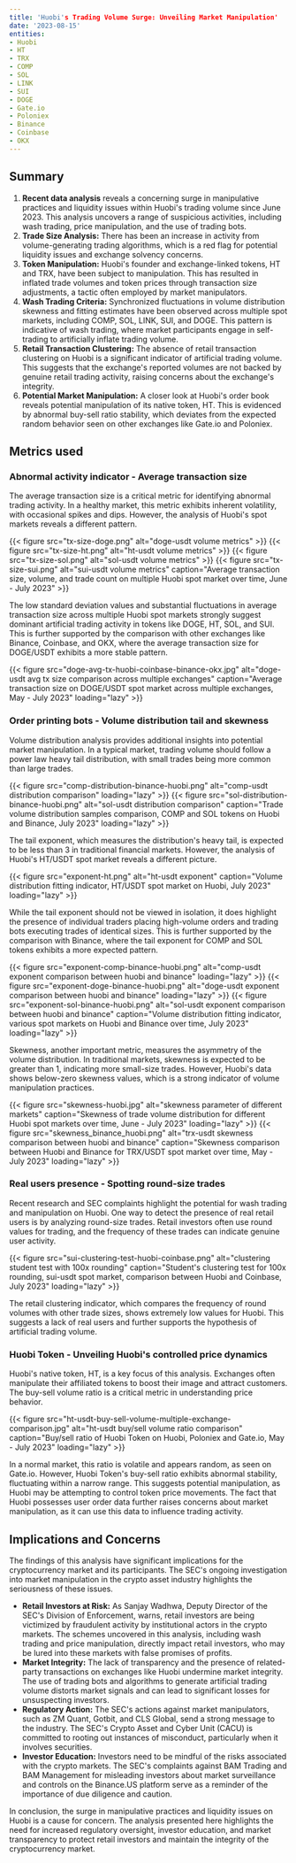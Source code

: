 ```yaml
---
title: 'Huobi's Trading Volume Surge: Unveiling Market Manipulation'
date: '2023-08-15'
entities:
- Huobi
- HT
- TRX
- COMP
- SOL
- LINK
- SUI
- DOGE
- Gate.io
- Poloniex
- Binance
- Coinbase
- OKX
---
```


## Summary

1. **Recent data analysis** reveals a concerning surge in manipulative practices and liquidity issues within Huobi's trading volume since June 2023. This analysis uncovers a range of suspicious activities, including wash trading, price manipulation, and the use of trading bots.
2. **Trade Size Analysis:** There has been an increase in activity from volume-generating trading algorithms, which is a red flag for potential liquidity issues and exchange solvency concerns.
3. **Token Manipulation:** Huobi's founder and exchange-linked tokens, HT and TRX, have been subject to manipulation. This has resulted in inflated trade volumes and token prices through transaction size adjustments, a tactic often employed by market manipulators.
4. **Wash Trading Criteria:** Synchronized fluctuations in volume distribution skewness and fitting estimates have been observed across multiple spot markets, including COMP, SOL, LINK, SUI, and DOGE. This pattern is indicative of wash trading, where market participants engage in self-trading to artificially inflate trading volume.
5. **Retail Transaction Clustering:** The absence of retail transaction clustering on Huobi is a significant indicator of artificial trading volume. This suggests that the exchange's reported volumes are not backed by genuine retail trading activity, raising concerns about the exchange's integrity.
6. **Potential Market Manipulation:** A closer look at Huobi's order book reveals potential manipulation of its native token, HT. This is evidenced by abnormal buy-sell ratio stability, which deviates from the expected random behavior seen on other exchanges like Gate.io and Poloniex.

## Metrics used

### Abnormal activity indicator - Average transaction size

The average transaction size is a critical metric for identifying abnormal trading activity. In a healthy market, this metric exhibits inherent volatility, with occasional spikes and dips. However, the analysis of Huobi's spot markets reveals a different pattern.

{{< figure src="tx-size-doge.png" alt="doge-usdt volume metrics" >}}
{{< figure src="tx-size-ht.png" alt="ht-usdt volume metrics" >}}
{{< figure src="tx-size-sol.png" alt="sol-usdt volume metrics" >}}
{{< figure src="tx-size-sui.png" alt="sui-usdt volume metrics" caption="Average transaction size, volume, and trade count on multiple Huobi spot market over time, June - July 2023" >}}

The low standard deviation values and substantial fluctuations in average transaction size across multiple Huobi spot markets strongly suggest dominant artificial trading activity in tokens like DOGE, HT, SOL, and SUI. This is further supported by the comparison with other exchanges like Binance, Coinbase, and OKX, where the average transaction size for DOGE/USDT exhibits a more stable pattern.

{{< figure src="doge-avg-tx-huobi-coinbase-binance-okx.jpg" alt="doge-usdt avg tx size comparison across multiple exchanges" caption="Average transaction size on DOGE/USDT spot market across multiple exchanges, May - July 2023" loading="lazy" >}}

### Order printing bots - Volume distribution tail and skewness

Volume distribution analysis provides additional insights into potential market manipulation. In a typical market, trading volume should follow a power law heavy tail distribution, with small trades being more common than large trades.

{{< figure src="comp-distribution-binance-huobi.png" alt="comp-usdt distribution comparison" loading="lazy" >}}
{{< figure src="sol-distribution-binance-huobi.png" alt="sol-usdt distribution comparison" caption="Trade volume distribution samples comparison, COMP and SOL tokens on Huobi and Binance, July 2023" loading="lazy" >}}

The tail exponent, which measures the distribution's heavy tail, is expected to be less than 3 in traditional financial markets. However, the analysis of Huobi's HT/USDT spot market reveals a different picture.

{{< figure src="exponent-ht.png" alt="ht-usdt exponent" caption="Volume distribution fitting indicator, HT/USDT spot market on Huobi, July 2023" loading="lazy" >}}

While the tail exponent should not be viewed in isolation, it does highlight the presence of individual traders placing high-volume orders and trading bots executing trades of identical sizes. This is further supported by the comparison with Binance, where the tail exponent for COMP and SOL tokens exhibits a more expected pattern.

{{< figure src="exponent-comp-binance-huobi.png" alt="comp-usdt exponent comparison between huobi and binance" loading="lazy" >}}
{{< figure src="exponent-doge-binance-huobi.png" alt="doge-usdt exponent comparison between huobi and binance" loading="lazy" >}}
{{< figure src="exponent-sol-binance-huobi.png" alt="sol-usdt exponent comparison between huobi and binance" caption="Volume distribution fitting indicator, various spot markets on Huobi and Binance over time, July 2023" loading="lazy" >}}

Skewness, another important metric, measures the asymmetry of the volume distribution. In traditional markets, skewness is expected to be greater than 1, indicating more small-size trades. However, Huobi's data shows below-zero skewness values, which is a strong indicator of volume manipulation practices.

{{< figure src="skewness-huobi.jpg" alt="skewness parameter of different markets" caption="Skewness of trade volume distribution for different Huobi spot markets over time, June - July 2023" loading="lazy" >}}
{{< figure src="skewness_binance_huobi.png" alt="trx-usdt skewness comparison between huobi and binance" caption="Skewness comparison between Huobi and Binance for TRX/USDT spot market over time, May - July 2023" loading="lazy" >}}

### Real users presence - Spotting round-size trades

Recent research and SEC complaints highlight the potential for wash trading and manipulation on Huobi. One way to detect the presence of real retail users is by analyzing round-size trades. Retail investors often use round values for trading, and the frequency of these trades can indicate genuine user activity.

{{< figure src="sui-clustering-test-huobi-coinbase.png" alt="clustering student test with 100x rounding" caption="Student's clustering test for 100x rounding, sui-usdt spot market, comparison between Huobi and Coinbase, July 2023" loading="lazy" >}}

The retail clustering indicator, which compares the frequency of round volumes with other trade sizes, shows extremely low values for Huobi. This suggests a lack of real users and further supports the hypothesis of artificial trading volume.

### Huobi Token - Unveiling Huobi's controlled price dynamics

Huobi's native token, HT, is a key focus of this analysis. Exchanges often manipulate their affiliated tokens to boost their image and attract customers. The buy-sell volume ratio is a critical metric in understanding price behavior.

{{< figure src="ht-usdt-buy-sell-volume-multiple-exchange-comparison.jpg" alt="ht-usdt buy/sell volume ratio comparison" caption="Buy/sell ratio of Huobi Token on Huobi, Poloniex and Gate.io, May - July 2023" loading="lazy" >}}

In a normal market, this ratio is volatile and appears random, as seen on Gate.io. However, Huobi Token's buy-sell ratio exhibits abnormal stability, fluctuating within a narrow range. This suggests potential manipulation, as Huobi may be attempting to control token price movements. The fact that Huobi possesses user order data further raises concerns about market manipulation, as it can use this data to influence trading activity.

## Implications and Concerns

The findings of this analysis have significant implications for the cryptocurrency market and its participants. The SEC's ongoing investigation into market manipulation in the crypto asset industry highlights the seriousness of these issues.

- **Retail Investors at Risk:** As Sanjay Wadhwa, Deputy Director of the SEC's Division of Enforcement, warns, retail investors are being victimized by fraudulent activity by institutional actors in the crypto markets. The schemes uncovered in this analysis, including wash trading and price manipulation, directly impact retail investors, who may be lured into these markets with false promises of profits.
- **Market Integrity:** The lack of transparency and the presence of related-party transactions on exchanges like Huobi undermine market integrity. The use of trading bots and algorithms to generate artificial trading volume distorts market signals and can lead to significant losses for unsuspecting investors.
- **Regulatory Action:** The SEC's actions against market manipulators, such as ZM Quant, Gotbit, and CLS Global, send a strong message to the industry. The SEC's Crypto Asset and Cyber Unit (CACU) is committed to rooting out instances of misconduct, particularly when it involves securities.
- **Investor Education:** Investors need to be mindful of the risks associated with the crypto markets. The SEC's complaints against BAM Trading and BAM Management for misleading investors about market surveillance and controls on the Binance.US platform serve as a reminder of the importance of due diligence and caution.

In conclusion, the surge in manipulative practices and liquidity issues on Huobi is a cause for concern. The analysis presented here highlights the need for increased regulatory oversight, investor education, and market transparency to protect retail investors and maintain the integrity of the cryptocurrency market.
